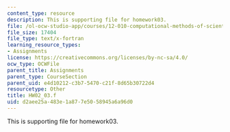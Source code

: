 ```yaml
---
content_type: resource
description: This is supporting file for homework03.
file: /ol-ocw-studio-app/courses/12-010-computational-methods-of-scientific-programming-fall-2011/d2aee25a483e1a877e5058945a6a96d0_HW02_03.f
file_size: 17404
file_type: text/x-fortran
learning_resource_types:
- Assignments
license: https://creativecommons.org/licenses/by-nc-sa/4.0/
ocw_type: OCWFile
parent_title: Assignments
parent_type: CourseSection
parent_uid: e4d10212-c3b7-5470-c21f-8d65b30722d4
resourcetype: Other
title: HW02_03.f
uid: d2aee25a-483e-1a87-7e50-58945a6a96d0
---
```

This is supporting file for homework03.